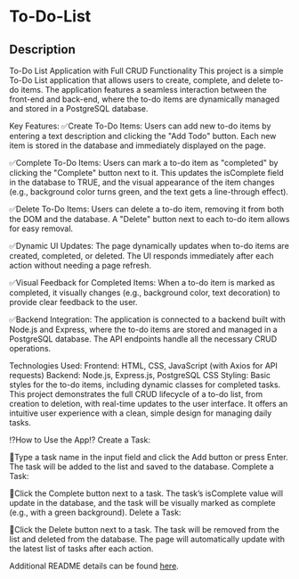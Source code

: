 # To-Do-List

## Description

To-Do List Application with Full CRUD Functionality
This project is a simple To-Do List application that allows users to create, complete, and delete to-do items. The application features a seamless interaction between the front-end and back-end, where the to-do items are dynamically managed and stored in a PostgreSQL database.

Key Features:
✅Create To-Do Items: Users can add new to-do items by entering a text description and clicking the "Add Todo" button. Each new item is stored in the database and immediately displayed on the page.

✅Complete To-Do Items: Users can mark a to-do item as "completed" by clicking the "Complete" button next to it. This updates the isComplete field in the database to TRUE, and the visual appearance of the item changes (e.g., background color turns green, and the text gets a line-through effect).

✅Delete To-Do Items: Users can delete a to-do item, removing it from both the DOM and the database. A "Delete" button next to each to-do item allows for easy removal.

✅Dynamic UI Updates: The page dynamically updates when to-do items are created, completed, or deleted. The UI responds immediately after each action without needing a page refresh.

✅Visual Feedback for Completed Items: When a to-do item is marked as completed, it visually changes (e.g., background color, text decoration) to provide clear feedback to the user.

✅Backend Integration: The application is connected to a backend built with Node.js and Express, where the to-do items are stored and managed in a PostgreSQL database. The API endpoints handle all the necessary CRUD operations.

Technologies Used:
Frontend: HTML, CSS, JavaScript (with Axios for API requests)
Backend: Node.js, Express.js, PostgreSQL
CSS Styling: Basic styles for the to-do items, including dynamic classes for completed tasks.
This project demonstrates the full CRUD lifecycle of a to-do list, from creation to deletion, with real-time updates to the user interface. It offers an intuitive user experience with a clean, simple design for managing daily tasks.


⁉️How to Use the App⁉️
Create a Task:

🔅Type a task name in the input field and click the Add button or press Enter.
The task will be added to the list and saved to the database.
Complete a Task:

🔅Click the Complete button next to a task.
The task’s isComplete value will update in the database, and the task will be visually marked as complete (e.g., with a green background).
Delete a Task:

🔅Click the Delete button next to a task.
The task will be removed from the list and deleted from the database.
The page will automatically update with the latest list of tasks after each action.

Additional README details can be found [here](https://github.com/PrimeAcademy/readme-template/blob/master/README.md).
